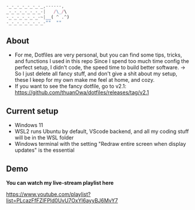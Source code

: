 ```js
-_-_-_-_-_-_-_,------,
_-_-_-_-_-_-_-|   /\_/\
-_-_-_-_-_-_-~|__( ^ .^)
-_-_-_-_-_-_-_-""  ""
```

## About

- For me, Dotfiles are very personal, but you can find some tips, tricks, and functions I used in this repo Since I spend too much time config the perfect setup, I didn't code, the speed time to build better software. -> So I just delete all fancy stuff, and don't give a shit about my setup, these I keep for my own make me feel at home, and cozy.
- If you want to see the fancy dotfile, go to v2.1: https://github.com/thuanOwa/dotfiles/releases/tag/v2.1

## Current setup

- Windows 11
- WSL2 runs Ubuntu by default, VScode backend, and all my coding stuff will be in the WSL folder
- Windows terminal with the setting "Redraw entire screen when display updates" is the essential

## Demo

**You can watch my live-stream playlist here**

<https://www.youtube.com/playlist?list=PLcazFfFZIFPld0UvU7OxYl6ayyBJ6MvY7>
